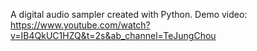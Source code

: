 A digital audio sampler created with Python.
Demo video: https://www.youtube.com/watch?v=IB4QkUC1HZQ&t=2s&ab_channel=TeJungChou
